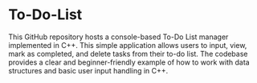 # To-Do-List
This GitHub repository hosts a console-based To-Do List manager implemented in C++. This simple application allows users to input, view, mark as completed, and delete tasks from their to-do list. The codebase provides a clear and beginner-friendly example of how to work with data structures and basic user input handling in C++. 
